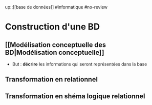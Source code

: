 up::[[base de données]]
#informatique #no-review 
# Construction d'une BD

## [[Modélisation conceptuelle des BD|Modélisation conceptuelle]]
 - But : **décrire** les informations qui seront représentées dans la base

## Transformation en relationnel


## Transformation en shéma logique relationnel
